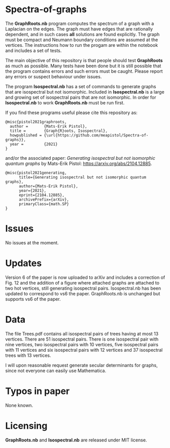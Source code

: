 # Spectra-of-graphs
The **GraphRoots.nb** program computes the spectrum of a graph with a Laplacian on the edges. The graph must have edges that are rationally dependent,
and in such cases **all** solutions are found explicitly.
The graph must be compact and Neumann boundary conditions are assumed at the vertices.
The instructions how to run the progam are within the notebook and includes a set of tests.

The main objective of this repository is that people should test **GraphRoots** as much as possible. Many tests have been done but it is still possible
that the program contains errors and such errors must be caught. Please report any errors or suspect behaviour under issues.

The program **Isospectral.nb** has a set of commands to generate graphs that are isospectral but not isomorphic. Included in **Isospectral.nb**
is a large and growing set of isospectral pairs that are not isomorphic. In order for **Isospectral.nb** to work **GraphRoots.nb** must be run first.

If you find these programs useful please cite this repository as:

```
@misc{pistol2021graphroots,
  author =       {Mats-Erik Pistol},
  title =        {Graph{R}oots, Isospectral},
  howpublished = {\url{https://github.com/meapistol/Spectra-of-graphs}},
  year =         {2021}
}
```

and/or the associated paper: *Generating isospectral but not isomorphic quantum graphs* by Mats-Erik Pistol: https://arxiv.org/abs/2104.12885.

```
@misc{pistol2021generating,
      title={Generating isospectral but not isomorphic quantum graphs},
      author={Mats-Erik Pistol},
      year={2021},
      eprint={2104.12885},
      archivePrefix={arXiv},
      primaryClass={math.SP}
}
```
# Issues
No issues at the moment.

# Updates
Version 6 of the paper is now uploaded to arXiv and includes a correction of Fig. 12 and the addition of a figure where attached graphs are attached to two hot vertices, still generating isospectral pairs. Isospectral.nb has been updated to correspond to vs6 the paper. GraphRoots.nb is unchanged but supports vs6 of the paper.
# Data
The file Trees.pdf contains all isospectral pairs of trees having at most 13 vertices. There are 51 isospectral pairs. There is one isospectral pair with nine vertices, two isospectral pairs with 10 vertices, five isospectral pairs with 11 vertices and six isospectral pairs with 12 vertices and 37 isospectral trees with 13 vertices.

I will upon reasonable request generate secular determinants for graphs, since not everyone can easily use Mathematica.

# Typos in paper
None known.
# Licensing

**GraphRoots.nb** and **Isospectral.nb** are released under MIT license.
